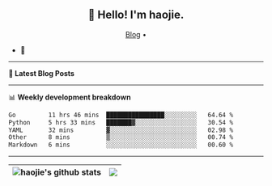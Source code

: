 <h2 align="center">👋 Hello! I'm haojie.</h2>
<p align="center">
  <a href="https://aoyouer.com">Blog</a> •
</p>


- 🔭 


-------

**📝 Latest Blog Posts**


-------

📊 **Weekly development breakdown**
<!--START_SECTION:waka-->

```txt
Go         11 hrs 46 mins  ████████████████░░░░░░░░░   64.64 %
Python     5 hrs 33 mins   ███████▓░░░░░░░░░░░░░░░░░   30.54 %
YAML       32 mins         ▓░░░░░░░░░░░░░░░░░░░░░░░░   02.98 %
Other      8 mins          ▒░░░░░░░░░░░░░░░░░░░░░░░░   00.74 %
Markdown   6 mins          ░░░░░░░░░░░░░░░░░░░░░░░░░   00.60 %
```

<!--END_SECTION:waka-->

-------



| <img align="center" src="https://github-readme-stats.vercel.app/api?username=haojie06&show_icons=true&theme=graywhite&show_icons=true&count_private=true&include_all_commits=true&hide_border=true" alt="haojie's github stats" /> | <img align="center" src="https://github-readme-stats.vercel.app/api/top-langs/?username=haojie06&layout=compact&theme=graywhite&hide_border=true&hide=css,html" /> |
| ------------- | ------------- |


